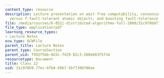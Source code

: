 ```yaml
---
content_type: resource
description: Lecture presentation on wait-free computability, consensus objects, wait-free
  versus f-fault-tolerant atomic objects, and boosting fault-tolerance.
file: /media/courses/6-852j-distributed-algorithms-fall-2009/31c970b977ec6fb049b75bf7300706ee_MIT6_852JF09_lec22.pdf
file_type: application/pdf
learning_resource_types:
- Lecture Notes
ocw_type: OCWFile
parent_title: Lecture Notes
parent_type: CourseSection
parent_uid: f492f5bb-8d3c-f429-82c3-260e683f5f34
resourcetype: Document
title: Class 22
uid: 31c970b9-77ec-6fb0-49b7-5bf7300706ee
---
```

